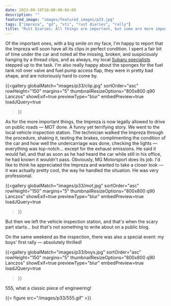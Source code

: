 ```yaml
---
date: 2023-09-18T10:00:00-04:00
description: ""
featured_image: "images/featured_images/p33.jpg"
tags: ["impreza", "gd", "sti", "rust diaries", "rally"]
title: "Rust Diaries: All things are important, but some are more important"
---
```


Of the important ones, with a big smile on my face, I'm happy to report that
the Impreza will soon have all its clips in perfect condition. I spent a fair
bit of time under the car and noted all the missing, broken, and suspiciously
hanging by a thread clips, and as always, my local [Subaru
specialists](https://www.4turbo.pl/products/subaru,2,25316) stepped up to the
task. I'm also really happy about the sponges for the fuel tank roll over valve
and fuel pump access flap, they were in pretty bad shape, and are notoriously
hard to come by.

{{<gallery
    globalMatch="images/p33/clip.jpg"
    sortOrder="asc"
    rowHeight="150"
    margins="5"
    thumbnailResizeOptions="800x800 q90 Lanczos"
    showExif=true
    previewType="blur"
    embedPreview=true
    loadJQuery=true
>}}

As for the more important things, the Impreza is now legally allowed to drive
on public roads — MOT done. A funny yet terrifying story. We went to the local
vehicle inspection station. The technician walked the Impreza through the
procedure, shaking it, testing the brakes, complimenting the condition of the
car and how well the undercarriage was done, checking the lights — everything
was top-notch… except for the exhaust emissions. He said it would fail, and
that as soon as he had heard the car while still in his office, he had known it
wouldn't pass. Obviously, MG Motorsport does its job. I'd like to think he
appreciated the Impreza and wanted to take a closer look — it was actually
pretty cool, the way he handled the situation. He was very professional.

{{<gallery
    globalMatch="images/p33/mot.jpg"
    sortOrder="asc"
    rowHeight="150"
    margins="5"
    thumbnailResizeOptions="800x800 q90 Lanczos"
    showExif=true
    previewType="blur"
    embedPreview=true
    loadJQuery=true
>}}

But then we left the vehicle inspection station, and that's when the scary part
starts... but that's not something to write about on a public blog.

On the same weekend as the inspection, there was also a special event: my boys'
first rally — absolutely thrilled!

{{<gallery
    globalMatch="images/p33/boys.jpg"
    sortOrder="asc"
    rowHeight="150"
    margins="5"
    thumbnailResizeOptions="800x800 q90 Lanczos"
    showExif=true
    previewType="blur"
    embedPreview=true
    loadJQuery=true
>}}

555, what a classic piece of engineering!

{{< figure src="/images/p33/555.gif" >}}
